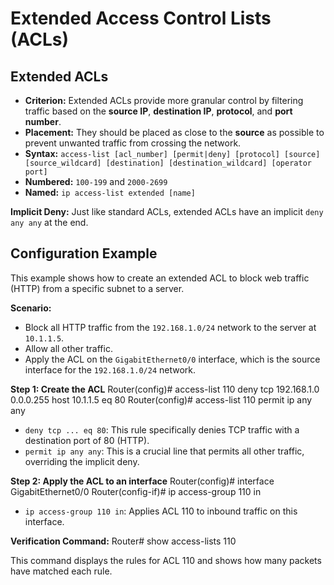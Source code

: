 # Extended Access Control Lists (ACLs)

## Extended ACLs
- **Criterion:** Extended ACLs provide more granular control by filtering traffic based on the **source IP**, **destination IP**, **protocol**, and **port number**.
- **Placement:** They should be placed as close to the **source** as possible to prevent unwanted traffic from crossing the network.
- **Syntax:** `access-list [acl_number] [permit|deny] [protocol] [source] [source_wildcard] [destination] [destination_wildcard] [operator port]`
- **Numbered:** `100-199` and `2000-2699`
- **Named:** `ip access-list extended [name]`

**Implicit Deny:** Just like standard ACLs, extended ACLs have an implicit `deny any any` at the end.

## Configuration Example
This example shows how to create an extended ACL to block web traffic (HTTP) from a specific subnet to a server.

**Scenario:**
- Block all HTTP traffic from the `192.168.1.0/24` network to the server at `10.1.1.5`.
- Allow all other traffic.
- Apply the ACL on the `GigabitEthernet0/0` interface, which is the source interface for the `192.168.1.0/24` network.

**Step 1: Create the ACL**
Router(config)# access-list 110 deny tcp 192.168.1.0 0.0.0.255 host 10.1.1.5 eq 80
Router(config)# access-list 110 permit ip any any

- `deny tcp ... eq 80`: This rule specifically denies TCP traffic with a destination port of 80 (HTTP).
- `permit ip any any`: This is a crucial line that permits all other traffic, overriding the implicit deny.

**Step 2: Apply the ACL to an interface**
Router(config)# interface GigabitEthernet0/0
Router(config-if)# ip access-group 110 in

- `ip access-group 110 in`: Applies ACL 110 to inbound traffic on this interface.

**Verification Command:**
Router# show access-lists 110

This command displays the rules for ACL 110 and shows how many packets have matched each rule.
